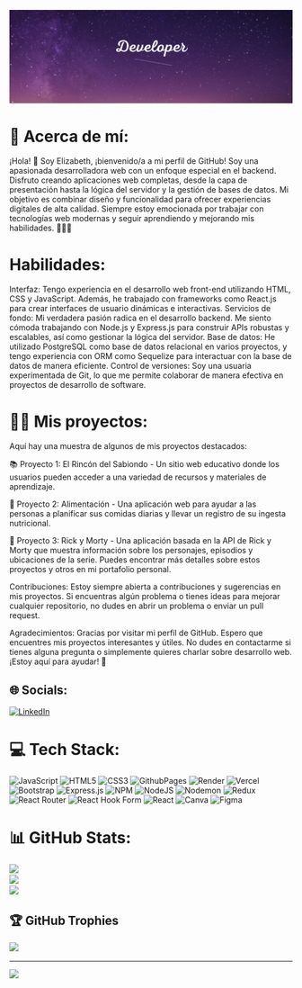 ![](Developer2.png)

# 💫 Acerca de mí:

¡Hola! 👋 Soy Elizabeth, ¡bienvenido/a a mi perfil de GitHub! Soy una apasionada desarrolladora web con un enfoque especial en el backend. Disfruto creando aplicaciones web completas, desde la capa de presentación hasta la lógica del servidor y la gestión de bases de datos. Mi objetivo es combinar diseño y funcionalidad para ofrecer experiencias digitales de alta calidad. Siempre estoy emocionada por trabajar con tecnologías web modernas y seguir aprendiendo y mejorando mis habilidades. 👩‍💻🚀

# Habilidades:

Interfaz: Tengo experiencia en el desarrollo web front-end utilizando HTML, CSS y JavaScript. Además, he trabajado con frameworks como React.js para crear interfaces de usuario dinámicas e interactivas.
Servicios de fondo: Mi verdadera pasión radica en el desarrollo backend. Me siento cómoda trabajando con Node.js y Express.js para construir APIs robustas y escalables, así como gestionar la lógica del servidor.
Base de datos: He utilizado PostgreSQL como base de datos relacional en varios proyectos, y tengo experiencia con ORM como Sequelize para interactuar con la base de datos de manera eficiente.
Control de versiones: Soy una usuaria experimentada de Git, lo que me permite colaborar de manera efectiva en proyectos de desarrollo de software.


# 👩‍💻 Mis proyectos:
Aquí hay una muestra de algunos de mis proyectos destacados:

📚 Proyecto 1: El Rincón del Sabiondo - Un sitio web educativo donde los usuarios pueden acceder a una variedad de recursos y materiales de aprendizaje.

🥙 Proyecto 2: Alimentación - Una aplicación web para ayudar a las personas a planificar sus comidas diarias y llevar un registro de su ingesta nutricional.

👾 Proyecto 3: Rick y Morty - Una aplicación basada en la API de Rick y Morty que muestra información sobre los personajes, episodios y ubicaciones de la serie.
Puedes encontrar más detalles sobre estos proyectos y otros en mi portafolio personal.

Contribuciones:
Estoy siempre abierta a contribuciones y sugerencias en mis proyectos. Si encuentras algún problema o tienes ideas para mejorar cualquier repositorio, no dudes en abrir un problema o enviar un pull request.

Agradecimientos:
Gracias por visitar mi perfil de GitHub. Espero que encuentres mis proyectos interesantes y útiles. No dudes en contactarme si tienes alguna pregunta o simplemente quieres charlar sobre desarrollo web. ¡Estoy aquí para ayudar! 🤗
## 🌐 Socials:
[![LinkedIn](https://img.shields.io/badge/LinkedIn-%230077B5.svg?logo=linkedin&logoColor=white)](https://linkedin.com/in/https://www.linkedin.com/in/elizabeth-ponce-4835b0255/) 

# 💻 Tech Stack:
![JavaScript](https://img.shields.io/badge/javascript-%23323330.svg?style=for-the-badge&logo=javascript&logoColor=%23F7DF1E) ![HTML5](https://img.shields.io/badge/html5-%23E34F26.svg?style=for-the-badge&logo=html5&logoColor=white) ![CSS3](https://img.shields.io/badge/css3-%231572B6.svg?style=for-the-badge&logo=css3&logoColor=white) ![GithubPages](https://img.shields.io/badge/github%20pages-121013?style=for-the-badge&logo=github&logoColor=white) ![Render](https://img.shields.io/badge/Render-%46E3B7.svg?style=for-the-badge&logo=render&logoColor=white) ![Vercel](https://img.shields.io/badge/vercel-%23000000.svg?style=for-the-badge&logo=vercel&logoColor=white) ![Bootstrap](https://img.shields.io/badge/bootstrap-%238511FA.svg?style=for-the-badge&logo=bootstrap&logoColor=white) ![Express.js](https://img.shields.io/badge/express.js-%23404d59.svg?style=for-the-badge&logo=express&logoColor=%2361DAFB) ![NPM](https://img.shields.io/badge/NPM-%23CB3837.svg?style=for-the-badge&logo=npm&logoColor=white) ![NodeJS](https://img.shields.io/badge/node.js-6DA55F?style=for-the-badge&logo=node.js&logoColor=white) ![Nodemon](https://img.shields.io/badge/NODEMON-%23323330.svg?style=for-the-badge&logo=nodemon&logoColor=%BBDEAD) ![Redux](https://img.shields.io/badge/redux-%23593d88.svg?style=for-the-badge&logo=redux&logoColor=white) ![React Router](https://img.shields.io/badge/React_Router-CA4245?style=for-the-badge&logo=react-router&logoColor=white) ![React Hook Form](https://img.shields.io/badge/React%20Hook%20Form-%23EC5990.svg?style=for-the-badge&logo=reacthookform&logoColor=white) ![React](https://img.shields.io/badge/react-%2320232a.svg?style=for-the-badge&logo=react&logoColor=%2361DAFB) ![Canva](https://img.shields.io/badge/Canva-%2300C4CC.svg?style=for-the-badge&logo=Canva&logoColor=white) ![Figma](https://img.shields.io/badge/figma-%23F24E1E.svg?style=for-the-badge&logo=figma&logoColor=white)
# 📊 GitHub Stats:
![](https://github-readme-stats.vercel.app/api?username=Elizabeth019&theme=dark&hide_border=false&include_all_commits=false&count_private=false)<br/>
![](https://github-readme-streak-stats.herokuapp.com/?user=Elizabeth019&theme=dark&hide_border=false)<br/>
![](https://github-readme-stats.vercel.app/api/top-langs/?username=Elizabeth019&theme=dark&hide_border=false&include_all_commits=false&count_private=false&layout=compact)

## 🏆 GitHub Trophies
![](https://github-profile-trophy.vercel.app/?username=Elizabeth019&theme=radical&no-frame=false&no-bg=false&margin-w=4)

---
[![](https://visitcount.itsvg.in/api?id=Elizabeth019&icon=0&color=11)](https://visitcount.itsvg.in)

<!-- Proudly created with GPRM ( https://gprm.itsvg.in ) -->
